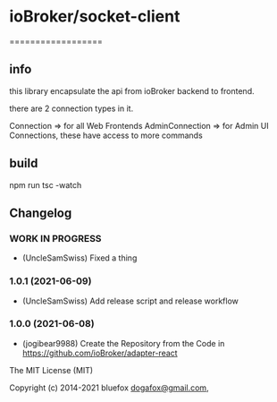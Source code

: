 # ioBroker/socket-client
==================

## info
this library encapsulate the api from ioBroker backend to frontend.

there are 2 connection types in it.

Connection => for all Web Frontends
AdminConnection => for Admin UI Connections, these have access to more commands

## build

npm run tsc -watch

## Changelog
<!--
	Placeholder for the next version (at the beginning of the line):
	### **WORK IN PROGRESS**
-->

### **WORK IN PROGRESS**
* (UncleSamSwiss) Fixed a thing

### 1.0.1 (2021-06-09)
* (UncleSamSwiss) Add release script and release workflow

### 1.0.0 (2021-06-08)
* (jogibear9988) Create the Repository from the Code in https://github.com/ioBroker/adapter-react

The MIT License (MIT)

Copyright (c) 2014-2021 bluefox <dogafox@gmail.com>,